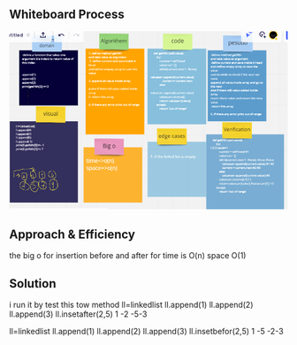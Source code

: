## Whiteboard Process
![img](se.png)

## Approach & Efficiency
the big o for insertion before and after for time is O(n) space O(1)

## Solution
i run it by test this tow method 
ll=linkedlist
ll.append(1)
ll.append(2)
ll.append(3)
ll.insetafter(2,5)
1 -2 -5-3


ll=linkedlist
ll.append(1)
ll.append(2)
ll.append(3)
ll.insetbefor(2,5)
1 -5 -2-3